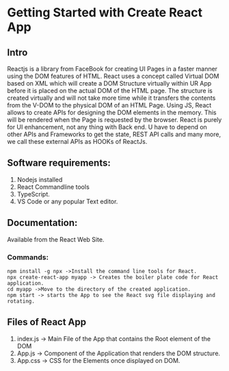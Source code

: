 # Getting Started with Create React App

## Intro
Reactjs is a library from FaceBook for creating UI Pages in a faster manner using the DOM features of HTML. React uses a concept called Virtual DOM based on XML which will create a DOM Structure virtually within UR App before it is placed on the actual DOM of the HTML page. The structure is created virtually and will not take more time while it transfers the contents from the V-DOM to the physical DOM of an HTML Page. Using JS, React allows to create APIs for designing the DOM elements in the memory. This will be rendered when the Page is requested by the browser. React is purely for UI enhancement, not any thing with Back end. U have to depend on other APIs and Frameworks to get the state, REST API calls and many more, we call these external APIs as HOOKs of ReactJs. 

## Software requirements:
1. Nodejs installed 
2. React Commandline tools
3. TypeScript. 
4. VS Code or any popular Text editor. 

## Documentation: 
Available from the React Web Site. 

### Commands:
```
npm install -g npx ->Install the command line tools for React.
npx create-react-app myapp -> Creates the boiler plate code for React application. 
cd myapp ->Move to the directory of the created application. 
npm start -> starts the App to see the React svg file displaying and rotating. 
```

## Files of React App
1. index.js -> Main File of the App that contains the Root element of the DOM
2. App.js -> Component of the Application that renders the DOM structure.
3. App.css -> CSS for the Elements once displayed on DOM. 